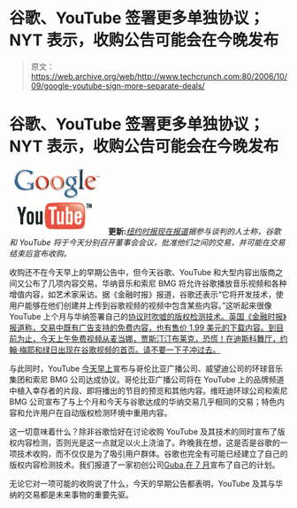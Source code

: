 # 谷歌、YouTube 签署更多单独协议；NYT 表示，收购公告可能会在今晚发布

> 原文：<https://web.archive.org/web/http://www.techcrunch.com:80/2006/10/09/google-youtube-sign-more-separate-deals/>

# 谷歌、YouTube 签署更多单独协议；NYT 表示，收购公告可能会在今晚发布

![](img/c624a52ddab778ee3ae143e01456c943.png) **更新:***[纽约时报现在报道](https://web.archive.org/web/20220511080900/http://dealbook.blogs.nytimes.com/?p=8111)据参与谈判的人士称，谷歌和 YouTube 将于今天分别召开董事会会议，批准他们之间的交易，并可能在交易结束后宣布收购。*

收购还不在今天早上的早期公告中，但今天谷歌、YouTube 和大型内容出版商之间又公布了几项内容交易。华纳音乐和索尼 BMG 将允许谷歌播放音乐视频和各种增值内容，如艺术家采访。据《金融时报》报道，谷歌还表示“它将开发技术，使用户能够在他们创建并上传到谷歌视频的视频中包含某些内容。”这听起来很像 YouTube 上个月与华纳签署自己的[协议时吹嘘的版权检测技术。英国《金融时报》报道称，交易中既有广告支持的免费内容，也有售价 1.99 美元的下载内容。到目前为止，今天上午免费视频从麦当娜，贾斯汀汀布莱克，恐慌！在迪斯科舞厅，约翰·梅耶和绿日出现在谷歌视频的首页。请不要一下子冲过去。](https://web.archive.org/web/20220511080900/http://www.beta.techcrunch.com/2006/09/17/warner-music-to-license-music-to-youtube/)

与此同时，YouTube [今天早上](https://web.archive.org/web/20220511080900/http://www.usatoday.com/tech/news/2006-10-09-youtube-deals_x.htm?csp=34)宣布与哥伦比亚广播公司、威望迪公司的环球音乐集团和索尼 BMG 公司达成协议。哥伦比亚广播公司将在 YouTube 上的品牌频道中植入幸存者的片段、即将播出的节目的预览和其他内容。维旺迪环球公司和索尼 BMG 公司宣布了与上个月和今天与谷歌达成的华纳交易几乎相同的交易；特色内容和允许用户在自动版权检测环境中重用内容。

这一切意味着什么？除非谷歌恰好在讨论收购 YouTube 及其技术的同时宣布了版权内容检测，否则光是这一点就足以火上浇油了。昨晚我在想，这是否是谷歌的一项技术收购，而不仅仅是为了吸引用户群体。谷歌也完全有可能已经建立了自己的版权内容检测技术。我们报道了一家初创公司[Guba](https://web.archive.org/web/20220511080900/http://guba.com/),[在 7 月](https://web.archive.org/web/20220511080900/http://www.beta.techcrunch.com/2006/07/21/gubas-johnny-will-find-copyrighted-videos-online/)宣布了自己的计划。

无论它对一项可能的收购说了什么，今天的早期公告都表明，YouTube 及其与华纳的交易都是未来事物的重要先驱。
